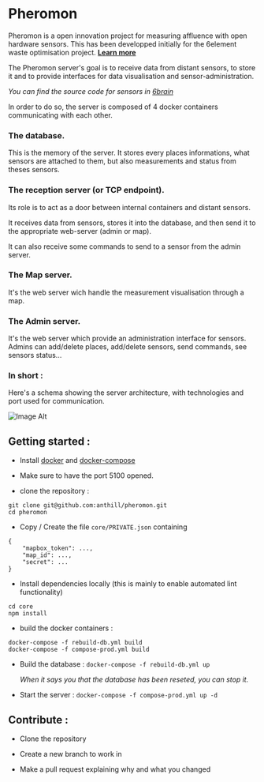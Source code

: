 # Pheromon

Pheromon is a open innovation project for measuring affluence with open hardware sensors. This has been developped initially for the 6element waste optimisation project. **[Learn more](http://ants.builders/pages/6element.html)**


The Pheromon server's goal is to receive data from distant sensors, to store it and to provide interfaces for data visualisation and sensor-administration.

*You can find the source code for sensors in [6brain](https://github.com/anthill/6brain)*

In order to do so, the server is composed of 4 docker containers communicating with each other.

### The database.

This is the memory of the server. It stores every places informations, what sensors are attached to them, but also measurements and status from theses sensors.

### The reception server (or TCP endpoint).

Its role is to act as a door between internal containers and distant sensors.

It receives data from sensors, stores it into the database, and then send it to the appropriate web-server (admin or map).

It can also receive some commands to send to a sensor from the admin server.

### The Map server.

It's the web server wich handle the measurement visualisation through a map.

### The Admin server.

It's the web server which provide an administration interface for sensors. Admins can add/delete places, add/delete sensors, send commands, see sensors status...


### In short :

Here's a schema showing the server architecture, with technologies and port used for communication.

![Image Alt](https://docs.google.com/drawings/d/11Lo_nfxXwXgdULOm_AK2A0_dp0pDNQIAllBRFUpYLJ8/pub?w=960&h=720)



## Getting started :

* Install [docker](https://docs.docker.com/) and [docker-compose](http://docs.docker.com/compose/install/)

* Make sure to have the port 5100 opened.

* clone the repository :

```
git clone git@github.com:anthill/pheromon.git
cd pheromon
```

* Copy / Create the file `core/PRIVATE.json` containing

```
{
    "mapbox_token": ...,
    "map_id": ...,
    "secret": ...
}
```

* Install dependencies locally (this is mainly to enable automated lint functionality)

````
cd core
npm install
````

* build the docker containers : 

```
docker-compose -f rebuild-db.yml build
docker-compose -f compose-prod.yml build
```

* Build the database : `docker-compose -f rebuild-db.yml up`

	*When it says you that the database has been reseted, you can stop it.*

* Start the server : `docker-compose -f compose-prod.yml up -d`


## Contribute :

* Clone the repository

* Create a new branch to work in

* Make a pull request explaining why and what you changed
